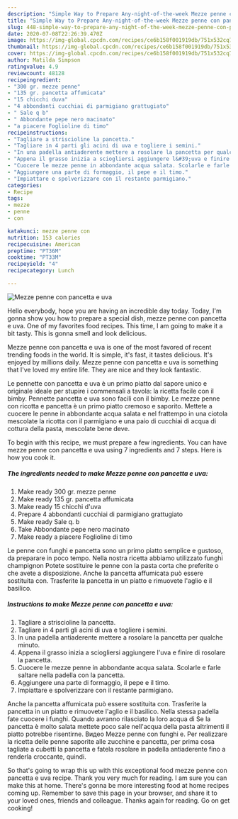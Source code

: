 ```yaml
---
description: "Simple Way to Prepare Any-night-of-the-week Mezze penne con pancetta e uva"
title: "Simple Way to Prepare Any-night-of-the-week Mezze penne con pancetta e uva"
slug: 448-simple-way-to-prepare-any-night-of-the-week-mezze-penne-con-pancetta-e-uva
date: 2020-07-08T22:26:39.470Z
image: https://img-global.cpcdn.com/recipes/ce6b158f001919db/751x532cq70/mezze-penne-con-pancetta-e-uva-recipe-main-photo.jpg
thumbnail: https://img-global.cpcdn.com/recipes/ce6b158f001919db/751x532cq70/mezze-penne-con-pancetta-e-uva-recipe-main-photo.jpg
cover: https://img-global.cpcdn.com/recipes/ce6b158f001919db/751x532cq70/mezze-penne-con-pancetta-e-uva-recipe-main-photo.jpg
author: Matilda Simpson
ratingvalue: 4.9
reviewcount: 48128
recipeingredient:
- "300 gr. mezze penne"
- "135 gr. pancetta affumicata"
- "15 chicchi duva"
- "4 abbondanti cucchiai di parmigiano grattugiato"
- " Sale q b"
- " Abbondante pepe nero macinato"
- "a piacere Foglioline di timo"
recipeinstructions:
- "Tagliare a striscioline la pancetta."
- "Tagliare in 4 parti gli acini di uva e togliere i semini."
- "In una padella antiaderente mettere a rosolare la pancetta per qualche minuto."
- "Appena il grasso inizia a sciogliersi aggiungere l&#39;uva e finire di rosolare la pancetta."
- "Cuocere le mezze penne in abbondante acqua salata. Scolarle e farle saltare nella padella con la pancetta."
- "Aggiungere una parte di formaggio, il pepe e il timo."
- "Impiattare e spolverizzare con il restante parmigiano."
categories:
- Recipe
tags:
- mezze
- penne
- con

katakunci: mezze penne con 
nutrition: 153 calories
recipecuisine: American
preptime: "PT36M"
cooktime: "PT33M"
recipeyield: "4"
recipecategory: Lunch

---
```



![Mezze penne con pancetta e uva](https://img-global.cpcdn.com/recipes/ce6b158f001919db/751x532cq70/mezze-penne-con-pancetta-e-uva-recipe-main-photo.jpg)

Hello everybody, hope you are having an incredible day today. Today, I'm gonna show you how to prepare a special dish, mezze penne con pancetta e uva. One of my favorites food recipes. This time, I am going to make it a bit tasty. This is gonna smell and look delicious.

Mezze penne con pancetta e uva is one of the most favored of recent trending foods in the world. It is simple, it's fast, it tastes delicious. It's enjoyed by millions daily. Mezze penne con pancetta e uva is something that I've loved my entire life. They are nice and they look fantastic.

Le pennette con pancetta e uva è un primo piatto dal sapore unico e originale ideale per stupire i commensali a tavola: la ricetta facile con il bimby. Pennette pancetta e uva sono facili con il bimby. Le mezze penne con ricotta e pancetta è un primo piatto cremoso e saporito. Mettete a cuocere le penne in abbondante acqua salata e nel frattempo in una ciotola mescolate la ricotta con il parmigiano e una paio di cucchiai di acqua di cottura della pasta, mescolate bene deve.


To begin with this recipe, we must prepare a few ingredients. You can have mezze penne con pancetta e uva using 7 ingredients and 7 steps. Here is how you cook it.

<!--inarticleads1-->

##### The ingredients needed to make Mezze penne con pancetta e uva:

1. Make ready 300 gr. mezze penne
1. Make ready 135 gr. pancetta affumicata
1. Make ready 15 chicchi d&#39;uva
1. Prepare 4 abbondanti cucchiai di parmigiano grattugiato
1. Make ready  Sale q. b
1. Take  Abbondante pepe nero macinato
1. Make ready a piacere Foglioline di timo


Le penne con funghi e pancetta sono un primo piatto semplice e gustoso, da preparare in poco tempo. Nella nostra ricetta abbiamo utilizzato funghi champignon Potete sostituire le penne con la pasta corta che preferite o che avete a disposizione. Anche la pancetta affumicata può essere sostituita con. Trasferite la pancetta in un piatto e rimuovete l&#39;aglio e il basilico. 

<!--inarticleads2-->

##### Instructions to make Mezze penne con pancetta e uva:

1. Tagliare a striscioline la pancetta.
1. Tagliare in 4 parti gli acini di uva e togliere i semini.
1. In una padella antiaderente mettere a rosolare la pancetta per qualche minuto.
1. Appena il grasso inizia a sciogliersi aggiungere l&#39;uva e finire di rosolare la pancetta.
1. Cuocere le mezze penne in abbondante acqua salata. Scolarle e farle saltare nella padella con la pancetta.
1. Aggiungere una parte di formaggio, il pepe e il timo.
1. Impiattare e spolverizzare con il restante parmigiano.


Anche la pancetta affumicata può essere sostituita con. Trasferite la pancetta in un piatto e rimuovete l&#39;aglio e il basilico. Nella stessa padella fate cuocere i funghi. Quando avranno rilasciato la loro acqua di Se la pancetta è molto salata mettete poco sale nell&#39;acqua della pasta altrimenti il piatto potrebbe risentirne. Видео Mezze penne con funghi e. Per realizzare la ricetta delle penne saporite alle zucchine e pancetta, per prima cosa tagliate a cubetti la pancetta e fatela rosolare in padella antiaderente fino a renderla croccante, quindi. 

So that's going to wrap this up with this exceptional food mezze penne con pancetta e uva recipe. Thank you very much for reading. I am sure you can make this at home. There's gonna be more interesting food at home recipes coming up. Remember to save this page in your browser, and share it to your loved ones, friends and colleague. Thanks again for reading. Go on get cooking!
